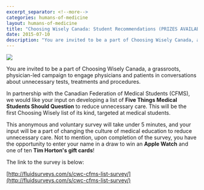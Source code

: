 ```yaml
---
excerpt_separator: <!--more-->
categories: humans-of-medicine
layout: humans-of-medicine
title: "Choosing Wisely Canada: Student Recommendations (PRIZES AVAILABLE)"
date: 2015-07-10
description: "You are invited to be a part of Choosing Wisely Canada, a grassroots, physician-led campaign to engage physicians and patients in conversations about unnecessary tests, treatments and procedures."
---
```


<img class="right" src="{{site.root}}/images/test/a.jpg">

You are invited to be a part of Choosing Wisely Canada, a grassroots, physician-led campaign to engage physicians and patients in conversations about unnecessary tests, treatments and procedures.

<!--more-->
In partnership with the Canadian Federation of Medical Students (CFMS), we would like your input on developing a list of **Five Things Medical Students Should Question** to reduce unnecessary care. This will be the first Choosing Wisely list of its kind, targeted at medical students.

This anonymous and voluntary survey will take under 5 minutes, and your input will be a part of changing the culture of medical education to reduce unnecessary care. Not to mention, upon completion of the survey, you have the opportunity to enter your name in a draw to win an **Apple Watch** and one of ten **Tim Horton's gift cards**!

The link to the survey is below:

[http://fluidsurveys.com/s/cwc-cfms-list-survey/](http://fluidsurveys.com/s/cwc-cfms-list-survey/)